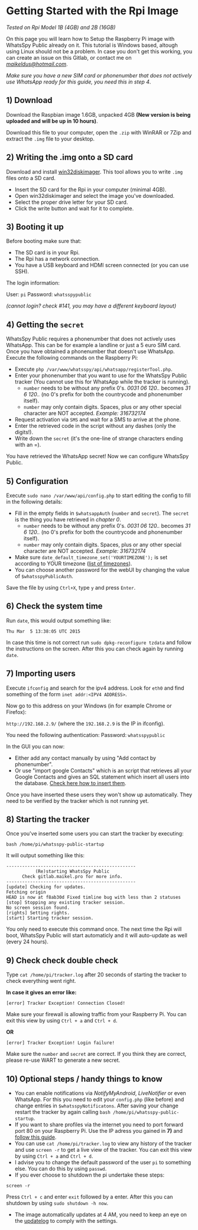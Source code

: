 # Getting Started with the Rpi Image

*Tested on Rpi Model 1B (4GB) and 2B (16GB)*

On this page you will learn how to Setup the Raspberry Pi image with WhatsSpy Public already on it. This tutorial is Windows based, altough using Linux should not be a problem. In case you don't get this working, you can create an issue on this Gitlab, or contact me on *maikeldus@hotmail.com*.

*Make sure you have a new SIM card or phonenumber that does not actively use WhatsApp ready for this guide, you need this in step 4*.

## 1) Download

Download the Raspbian image 1.6GB, unpacked 4GB **(New version is being uploaded and will be up in 10 hours)**.

Download this file to your computer, open the `.zip` with WinRAR or 7Zip and extract the `.img` file to your desktop.

## 2) Writing the .img onto a SD card

Download and install [win32diskimager](http://sourceforge.net/projects/win32diskimager/). This tool allows you to write `.img` files onto a SD card.

* Insert the SD card for the Rpi in your computer (minimal 4GB).
* Open win32diskimager and select the image you've downloaded.
* Select the proper drive letter for your SD card.
* Click the write button and wait for it to complete.


## 3) Booting it up

Before booting make sure that:

* The SD card is in your Rpi.
* The Rpi has a network connection.
* You have a USB keyboard and HDMI screen connected (or you can use SSH).


The login information:

User: `pi`
Password: `whatsspypublic`

*(cannot login? check #141, you may have a different keyboard layout)*

## 4) Getting the `secret`

WhatsSpy Public requires a phonenumber that does not actively uses WhatsApp. This can be for example a landline or just a 5 euro SIM card. Once you have obtained a phonenumber that doesn't use WhatsApp. Execute the following commands on the Raspberry Pi:

* Execute `php /var/www/whatsspy/api/whatsapp/registerTool.php`.
* Enter your phonenumber that you want to use for the WhatsSpy Public tracker (You cannot use this for WhatsApp while the tracker is running).
   * `number` needs to be <countrycode><phonenumber> without any prefix 0's. *0031 06 120..* becomes *31 6 120..* (no 0's prefix for both the countrycode and phonenumber itself).
   * `number` may only contain digits. Spaces, plus or any other special character are NOT accepted. *Example: 316732174*
* Request activation via `SMS` and wait for a SMS to arrive at the phone.
* Enter the retrieved code in the script without any dashes (only the digits!).
* Write down the `secret` (it's the one-line of strange characters ending with an =).

You have retrieved the WhatsApp secret! Now we can configure WhatsSpy Public.

## 5) Configuration

Execute `sudo nano /var/www/api/config.php` to start editing the config to fill in the following details:

* Fill in the empty fields in `$whatsappAuth` (`number` and `secret`). The `secret` is the thing you have retrieved in *chapter 0*.
   * `number` needs to be <countrycode><phonenumber> without any prefix 0's. *0031 06 120..* becomes *31 6 120..* (no 0's prefix for both the countrycode and phonenumber itself).
   * `number` may only contain digits. Spaces, plus or any other special character are NOT accepted. *Example: 316732174*
* Make sure `date_default_timezone_set('YOURTIMEZONE');` is set according to YOUR timezone ([list of timezones](http://php.net/manual/en/timezones.php)).
* You can choose another password for the webUI by changing the value of `$whatsspyPublicAuth`.

Save the file by using `Ctrl+X`, type `y` and press `Enter`.

## 6) Check the system time

Run `date`, this would output something like:
```
Thu Mar  5 13:38:05 UTC 2015
```
In case this time is not correct run `sudo dpkg-reconfigure tzdata` and follow the instructions on the screen. After this you can check again by running `date`.

## 7) Importing users

Execute `ifconfig` and search for the ipv4 address. Look for `eth0` and find something of the form `inet addr:<IPV4 ADDRESS>`.

Now go to this address on your Windows (in for example Chrome or Firefox):

`http://192.168.2.9/` (where the `192.168.2.9` is the IP in ifconfig).

You need the following authentication:
Password: `whatsspypublic`

In the GUI you can now:

* Either add any contact manually by using "Add contact by phonenumber".
* Or use "import google Contacts" which is an script that retrieves all your Google Contacts and gives an SQL statement which insert all users into the database. [Check here how to insert them](https://gitlab.maikel.pro/maikeldus/WhatsSpy-Public/issues/112).

Once you have inserted these users they won't show up automatically. They need to be verified by the tracker which is not running yet.

## 8) Starting the tracker

Once you've inserted some users you can start the tracker by executing:

`bash /home/pi/whatsspy-public-startup`

It will output something like this:
```
-------------------------------------------------
           (Re)starting WhatsSpy Public
      Check gitlab.maikel.pro for more info.
-------------------------------------------------
[update] Checking for updates.
Fetching origin
HEAD is now at f8ab30d Fixed timline bug with less than 2 statuses
[stop] Stopping any existing tracker session.
No screen session found.
[rights] Setting rights.
[start] Starting tracker session.
```

You only need to execute this command once. The next time the Rpi will boot, WhatsSpy Public will start automaticly and it will auto-update as well (every 24 hours). 

## 9) Check check double check

Type `cat /home/pi/tracker.log` after 20 seconds of starting the tracker to check everything went right.

**In case it gives an error like:**
```
[error] Tracker Exception! Connection Closed!
```
Make sure your firewall is allowing traffic from your Raspberry Pi. You can exit this view by using `Ctrl + a` and `Ctrl + d`.

**OR**

```
[error] Tracker Exception! Login failure!
```
Make sure the `number` and `secret` are correct. If you think they are correct, please re-use WART to generate a new secret.


## 10) Optional steps / handy things to know

* You can enable notifications via *NotifyMyAndroid*, *LiveNotifier* or even WhatsApp. For this you need to edit your `config.php` (like before) and change entries in `$whatsspyNotificatons`. After saving your change restart the tracker by again calling `bash /home/pi/whatsspy-public-startup`.
* If you want to share profiles via the internet you need to port forward port 80 on your Raspberry Pi. Use the IP adress you gained in **7)** and [follow this guide](http://portforward.com/english/applications/port_forwarding/Apache/default.htm).
* You can use `cat /home/pi/tracker.log` to view any history of the tracker and use `screen -r` to get a live view of the tracker. You can exit this view by using `Ctrl + a` and `Ctrl + d`.
* I advise you to change the default password of the user `pi` to something else. You can do this by using `passwd`.
* If you ever choose to shutdown the pi undertake these steps:
```
screen -r
```
Press `Ctrl + c` and enter `exit` followed by a enter. After this you can shutdown by using `sudo shutdown -h now`.
* The image automatically updates at 4 AM, you need to keep an eye on the [updatelog](updates) to comply with the settings.

